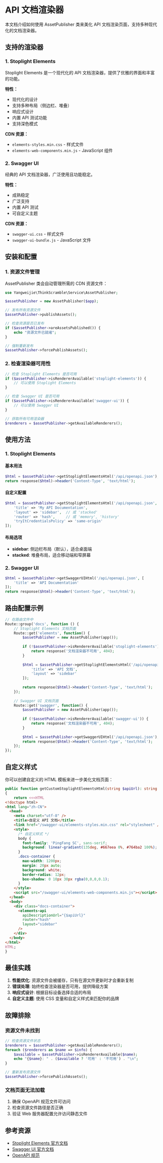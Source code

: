 # API 文档渲染器

本文档介绍如何使用 AssetPublisher 类来美化 API 文档渲染页面，支持多种现代化的文档渲染器。

## 支持的渲染器

### 1. Stoplight Elements

Stoplight Elements 是一个现代化的 API 文档渲染器，提供了优雅的界面和丰富的功能。

**特性：**
- 现代化的设计
- 支持多种布局（侧边栏、堆叠）
- 响应式设计
- 内置 API 测试功能
- 支持深色模式

**CDN 资源：**
- `elements-styles.min.css` - 样式文件
- `elements-web-components.min.js` - JavaScript 组件

### 2. Swagger UI

经典的 API 文档渲染器，广泛使用且功能稳定。

**特性：**
- 成熟稳定
- 广泛支持
- 内置 API 测试
- 可自定义主题

**CDN 资源：**
- `swagger-ui.css` - 样式文件
- `swagger-ui-bundle.js` - JavaScript 文件

## 安装和配置

### 1. 资源文件管理

AssetPublisher 类会自动管理所需的 CDN 资源文件：

```php
use Yangweijie\ThinkScramble\Service\AssetPublisher;

$assetPublisher = new AssetPublisher($app);

// 发布所有资源文件
$assetPublisher->publishAssets();

// 检查资源是否已发布
if ($assetPublisher->areAssetsPublished()) {
    echo "资源文件已就绪";
}

// 强制重新发布
$assetPublisher->forcePublishAssets();
```

### 2. 检查渲染器可用性

```php
// 检查 Stoplight Elements 是否可用
if ($assetPublisher->isRendererAvailable('stoplight-elements')) {
    // 可以使用 Stoplight Elements
}

// 检查 Swagger UI 是否可用
if ($assetPublisher->isRendererAvailable('swagger-ui')) {
    // 可以使用 Swagger UI
}

// 获取所有可用渲染器
$renderers = $assetPublisher->getAvailableRenderers();
```

## 使用方法

### 1. Stoplight Elements

#### 基本用法

```php
$html = $assetPublisher->getStoplightElementsHtml('/api/openapi.json');
return response($html)->header('Content-Type', 'text/html');
```

#### 自定义配置

```php
$html = $assetPublisher->getStoplightElementsHtml('/api/openapi.json', [
    'title' => 'My API Documentation',
    'layout' => 'sidebar',  // 或 'stacked'
    'router' => 'hash',     // 或 'memory', 'history'
    'tryItCredentialsPolicy' => 'same-origin'
]);
```

#### 布局选项

- **sidebar**: 侧边栏布局（默认），适合桌面端
- **stacked**: 堆叠布局，适合移动端和窄屏幕

### 2. Swagger UI

```php
$html = $assetPublisher->getSwaggerUIHtml('/api/openapi.json', [
    'title' => 'API Documentation'
]);
return response($html)->header('Content-Type', 'text/html');
```

## 路由配置示例

```php
// 在路由文件中
Route::group('docs', function () {
    // Stoplight Elements 文档页面
    Route::get('elements', function() {
        $assetPublisher = new AssetPublisher(app());
        
        if (!$assetPublisher->isRendererAvailable('stoplight-elements')) {
            return response('文档渲染器不可用', 404);
        }
        
        $html = $assetPublisher->getStoplightElementsHtml('/api/openapi.json', [
            'title' => 'API 文档',
            'layout' => 'sidebar'
        ]);
        
        return response($html)->header('Content-Type', 'text/html');
    });
    
    // Swagger UI 文档页面
    Route::get('swagger', function() {
        $assetPublisher = new AssetPublisher(app());
        
        if (!$assetPublisher->isRendererAvailable('swagger-ui')) {
            return response('文档渲染器不可用', 404);
        }
        
        $html = $assetPublisher->getSwaggerUIHtml('/api/openapi.json');
        return response($html)->header('Content-Type', 'text/html');
    });
});
```

## 自定义样式

你可以创建自定义的 HTML 模板来进一步美化文档页面：

```php
public function getCustomStoplightElementsHtml(string $apiUrl): string
{
    return <<<HTML
<!doctype html>
<html lang="zh-CN">
  <head>
    <meta charset="utf-8" />
    <title>自定义 API 文档</title>
    <link href="/swagger-ui/elements-styles.min.css" rel="stylesheet" />
    <style>
      /* 自定义样式 */
      body {
        font-family: 'PingFang SC', sans-serif;
        background: linear-gradient(135deg, #667eea 0%, #764ba2 100%);
      }
      .docs-container {
        max-width: 1200px;
        margin: 20px auto;
        background: white;
        border-radius: 12px;
        box-shadow: 0 10px 30px rgba(0,0,0,0.1);
      }
    </style>
    <script src="/swagger-ui/elements-web-components.min.js"></script>
  </head>
  <body>
    <div class="docs-container">
      <elements-api
        apiDescriptionUrl="{$apiUrl}"
        router="hash"
        layout="sidebar"
      />
    </div>
  </body>
</html>
HTML;
}
```

## 最佳实践

1. **性能优化**: 资源文件会被缓存，只有在源文件更新时才会重新复制
2. **错误处理**: 始终检查渲染器是否可用，提供降级方案
3. **响应式设计**: 根据目标设备选择合适的布局
4. **自定义主题**: 使用 CSS 变量和自定义样式来匹配你的品牌

## 故障排除

### 资源文件未找到

```php
// 检查资源文件状态
$renderers = $assetPublisher->getAvailableRenderers();
foreach ($renderers as $name => $info) {
    $available = $assetPublisher->isRendererAvailable($name);
    echo "{$name}: " . ($available ? '可用' : '不可用') . "\n";
}

// 重新发布资源文件
$assetPublisher->forcePublishAssets();
```

### 文档页面无法加载

1. 确保 OpenAPI 规范文件可访问
2. 检查资源文件路径是否正确
3. 验证 Web 服务器配置允许访问静态文件

## 参考资源

- [Stoplight Elements 官方文档](https://github.com/stoplightio/elements)
- [Swagger UI 官方文档](https://swagger.io/tools/swagger-ui/)
- [OpenAPI 规范](https://spec.openapis.org/oas/v3.1.0/)

